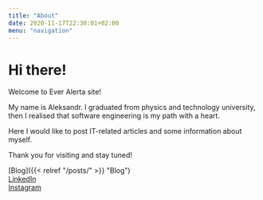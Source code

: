 ```yaml
---
title: "About"
date: 2020-11-17T22:30:01+02:00
menu: "navigation"
---
```


# Hi there!

Welcome to Ever Alerta site!

My name is Aleksandr.
I graduated from physics and technology university, then I realised that software engineering is my path with a heart.

Here I would like to post IT-related articles and some information about myself.

Thank you for visiting and stay tuned!

[Blog]({{< relref "/posts/" >}} "Blog")<br>
[LinkedIn](https://www.linkedin.com/in/ak-everalerta/)<br>
[Instagram](https://www.instagram.com/everalerta/)